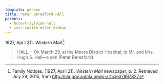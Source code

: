 ```yaml
---
template: person
title: Peter Beresford Hall
parents:
  - hubert-sylvian-hall
  - isor-cecile-ester-deakin
---
```


1927, April 21). *Western Mail*:[^1]

> HALL.—On March 29, at the Moora District Hospital, to Mr. and Mrs. Hugh S. Hall—a son (Peter Beresford).

[^1]:
    Family Notices. (1927, April 21). *Western Mail* newspaper, p. 2.
    Retrieved July 29, 2015, from http://nla.gov.au/nla.news-article37997827
